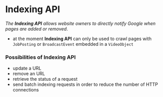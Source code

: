 # Indexing API


*The **Indexing API** allows website owners to directly notify Google when pages are added or removed*.

- at the moment **Indexing API** can only be used to crawl pages with `JobPosting` or `BroadcastEvent` embedded in a `VideoObject`



### Possibilities of Indexing API

- update a URL
- remove an URL
- retrieve the status of a request
- send batch indexing requests in order to reduce the number of HTTP connections
